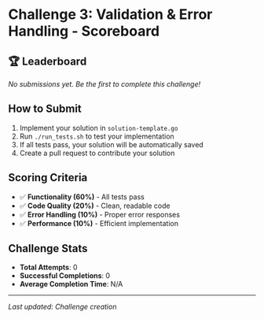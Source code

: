 # Challenge 3: Validation & Error Handling - Scoreboard

## 🏆 Leaderboard

*No submissions yet. Be the first to complete this challenge!*

## How to Submit

1. Implement your solution in `solution-template.go`
2. Run `./run_tests.sh` to test your implementation
3. If all tests pass, your solution will be automatically saved
4. Create a pull request to contribute your solution

## Scoring Criteria

- ✅ **Functionality (60%)** - All tests pass
- ✅ **Code Quality (20%)** - Clean, readable code
- ✅ **Error Handling (10%)** - Proper error responses
- ✅ **Performance (10%)** - Efficient implementation

## Challenge Stats

- **Total Attempts**: 0
- **Successful Completions**: 0
- **Average Completion Time**: N/A

---

*Last updated: Challenge creation*
